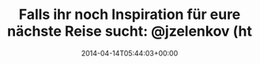 ---
retweeted: false
source: <a href="http://twitter.com" rel="nofollow">Twitter Web Client</a>
entities:
  hashtags: []
  symbols: []
  user_mentions:
  - name: John Zelenkov
    screen_name: JZelenkov
    indices:
    - '57'
    - '67'
    id_str: '1021223774694223872'
    id: '1021223774694223872'
  urls:
  - url: http://t.co/OtM6x290ZY
    expanded_url: http://jzelenkov.hasbeen.in/
    display_url: jzelenkov.hasbeen.in
    indices:
    - '93'
    - '115'
display_text_range:
- '0'
- '115'
favorite_count: '1'
id_str: '455582232246513664'
truncated: false
retweet_count: '0'
id: '455582232246513664'
possibly_sensitive: false
created_at: Mon Apr 14 05:44:03 +0000 2014
favorited: false
full_text: 'Falls ihr noch Inspiration für eure nächste Reise sucht: [@jzelenkov](https://twitter.com/jzelenkov)''s
  hasbeen.in ist online:'
lang: de
quote_url: http://jzelenkov.hasbeen.in/
tags:
- pesos/twitter
date: '2014-04-14T05:44:03+00:00'
src: https://twitter.com/bascht/status/455582232246513664
original_url: https://twitter.com/bascht/status/455582232246513664
type: twitter_tweet
text: 'Falls ihr noch Inspiration für eure nächste Reise sucht: [@jzelenkov](https://twitter.com/jzelenkov)''s
  hasbeen.in ist online:'
title: 'Falls ihr noch Inspiration für eure nächste Reise sucht: @jzelenkov (ht'

---